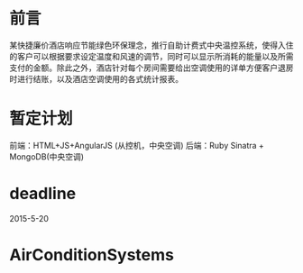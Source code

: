 # 前言
某快捷廉价酒店响应节能绿色环保理念，推行自助计费式中央温控系统，使得入住的客户可以根据要求设定温度和风速的调节，同时可以显示所消耗的能量以及所需支付的金额。除此之外，酒店针对每个房间需要给出空调使用的详单方便客户退房时进行结账，以及酒店空调使用的各式统计报表。
# 暂定计划
前端：HTML+JS+AngularJS (从控机，中央空调)
后端：Ruby Sinatra + MongoDB(中央空调)
# deadline
2015-5-20

# AirConditionSystems
